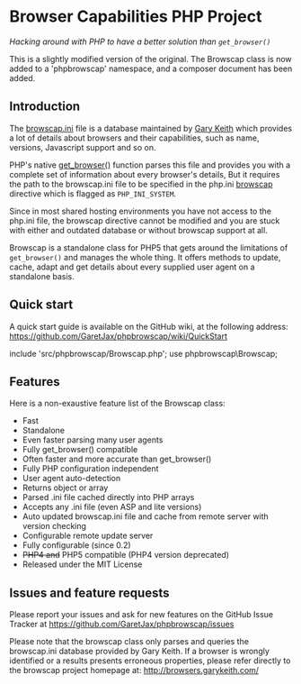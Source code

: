 Browser Capabilities PHP Project
================================

_Hacking around with PHP to have a better solution than `get_browser()`_

This is a slightly modified version of the original. The Browscap class is now added to a 'phpbrowscap' namespace, and a composer document has been added.

Introduction
------------

The [browscap.ini](http://browsers.garykeith.com/downloads.asp) file is a
database maintained by [Gary Keith](http://browsers.garykeith.com/) which
provides a lot of details about browsers and their capabilities, such as name,
versions, Javascript support and so on.

PHP's native [get_browser()](http://php.net/get_browser) function parses this
file and provides you with a complete set of information about every browser's
details, But it requires the path to the browscap.ini file to be specified in
the php.ini [browscap](http://ch2.php.net/manual/en/ref.misc.php#ini.browscap)
directive which is flagged as `PHP_INI_SYSTEM`.

Since in most shared hosting environments you have not access to the php.ini
file, the browscap directive cannot be modified and you are stuck with either
and outdated database or without browscap support at all.

Browscap is a standalone class for PHP5 that gets around the limitations of
`get_browser()` and manages the whole thing.
It offers methods to update, cache, adapt and get details about every supplied
user agent on a standalone basis.


Quick start
-----------

A quick start guide is available on the GitHub wiki, at the following address:
https://github.com/GaretJax/phpbrowscap/wiki/QuickStart

include 'src/phpbrowscap/Browscap.php';
  use phpbrowscap\Browscap;


Features
--------

Here is a non-exaustive feature list of the Browscap class:

 * Fast
 * Standalone
 * Even faster parsing many user agents
 * Fully get_browser() compatible
 * Often faster and more accurate than get_browser()
 * Fully PHP configuration independent
 * User agent auto-detection
 * Returns object or array
 * Parsed .ini file cached directly into PHP arrays
 * Accepts any .ini file (even ASP and lite versions)
 * Auto updated browscap.ini file and cache from remote server with version checking
 * Configurable remote update server
 * Fully configurable (since 0.2)
 * <del>PHP4 and</del> PHP5 compatible (PHP4 version deprecated)
 * Released under the MIT License


Issues and feature requests
---------------------------

Please report your issues and ask for new features on the GitHub Issue Tracker
at https://github.com/GaretJax/phpbrowscap/issues

Please note that the browscap class only parses and queries the browscap.ini
database provided by Gary Keith. If a browser is wrongly identified or a results
presents erroneous properties, please refer directly to the browscap project
homepage at: http://browsers.garykeith.com/
